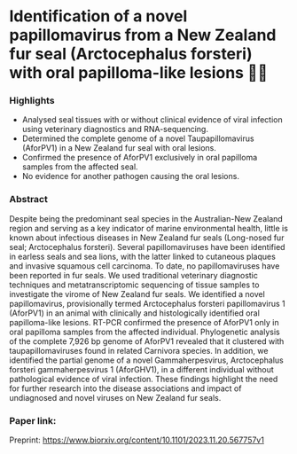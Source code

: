 # Identification of a novel papillomavirus from a New Zealand fur seal (Arctocephalus forsteri) with oral papilloma-like lesions 🦭🦠

### Highlights
-	Analysed seal tissues with or without clinical evidence of viral infection using veterinary diagnostics and RNA-sequencing.
-	Determined the complete genome of a novel Taupapillomavirus (AforPV1) in a New Zealand fur seal with oral lesions.
-	Confirmed the presence of AforPV1 exclusively in oral papilloma samples from the affected seal.
-	No evidence for another pathogen causing the oral lesions.

### Abstract
Despite being the predominant seal species in the Australian-New Zealand region and serving as a key indicator of marine environmental health, little is known about infectious diseases in New Zealand fur seals (Long-nosed fur seal; Arctocephalus forsteri). Several papillomaviruses have been identified in earless seals and sea lions, with the latter linked to cutaneous plaques and invasive squamous cell carcinoma. To date, no papillomaviruses have been reported in fur seals. We used traditional veterinary diagnostic techniques and metatranscriptomic sequencing of tissue samples to investigate the virome of New Zealand fur seals. We identified a novel papillomavirus, provisionally termed Arctocephalus forsteri papillomavirus 1 (AforPV1) in an animal with clinically and histologically identified oral papilloma-like lesions. RT-PCR confirmed the presence of AforPV1 only in oral papilloma samples from the affected individual. Phylogenetic analysis of the complete 7,926 bp genome of AforPV1 revealed that it clustered with taupapillomaviruses found in related Carnivora species. In addition, we identified the partial genome of a novel Gammaherpesvirus, Arctocephalus forsteri gammaherpesvirus 1 (AforGHV1), in a different individual without pathological evidence of viral infection. These findings highlight the need for further research into the disease associations and impact of undiagnosed and novel viruses on New Zealand fur seals.

### Paper link:
Preprint:
https://www.biorxiv.org/content/10.1101/2023.11.20.567757v1
